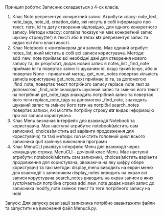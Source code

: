 Принцип роботи:
Записник складається з 4-ох класів.
1. Клас Note репрезентує конкретний запис. 
    Атрибути класу: note_text, note_tags, note_id, creation_date, які несуть в собі інформацію про текст, теги, id та дату створення відповідно, для одного      конкретного запису. 
    Методи классу: 
    contains показує чи має конкретний запис шукану строку(тег) в тексті або в тегах
    __str__  репрезентує запис та видає всі його властивості.
2. Клас Notebook є контейнером для записів. 
    Має єдиний атрибут: notes_list, який містить в собі всі записи користувача. 
    Методи:
      add_new_note приймає всі необхідні дані для створення нового запису та, як результат, додає новий запис в notes_list
      _find_note приймає id та повертає запис із шуканим id, якщо такий існує, або ж повертає None - приватний метод.
      get_num_notes повертає кількість записів користувача
      get_note_text приймає id та, за допомогою _find_note, повертає текст потрібного запису
      replace_note_text за допомогою _find_note знаходить шуканий запис та змінює його текст на потрібний
      get_note_tags знаходить потрібний запис та повертає його теги
      replace_note_tags за допомогою _find_note, знаходить шуканий запис та змінює його теги на потрібні
      search_notes повертає записи, які містять потрібну строку
      __str__ видає інформацію про всі записи користувача
3. Клас Menu визначає інтерфейс для взаємодії Notebook та користувача. Має наступні атрибути: notebook(містить сам записник), choices(містить всі варіанти продовження для користувача) та такі методи: 
  run містить головний цикл всього записника
  quit закінчує виконання програми
4. Клас MenuCLI реалізує інтерфейс Menu для взаємодії через командную строку. MenuCLI - дочірній клас Menu. 
    Має наступні атрибути: notebook(містить сам записник), choices(містить варіанти продовження для користувача, зважаючи на яку цифру обере користувач) та такі  методи: 
  display_menu виводить на екран меню для взаємодії з записником
  display_notes виводить на екран всі записи корустувача
  search_notes виводить на екран записи в яких зустрічається потрібна строка
  add_new_note додає новий запис до записника 
  modify_note змінює текст та теги потрібного запису на нові

Запуск:
  Для запуску реалізації записника потрібно завантажити файли та запустити на виконання файл Menucli.py. 
